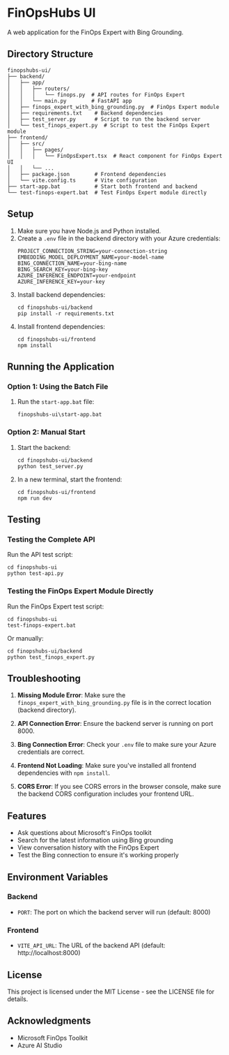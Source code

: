# FinOpsHubs UI

A web application for the FinOps Expert with Bing Grounding.

## Directory Structure

```
finopshubs-ui/
├── backend/
│   ├── app/
│   │   ├── routers/
│   │   │   └── finops.py  # API routes for FinOps Expert
│   │   └── main.py        # FastAPI app
│   ├── finops_expert_with_bing_grounding.py  # FinOps Expert module
│   ├── requirements.txt    # Backend dependencies
│   ├── test_server.py      # Script to run the backend server
│   └── test_finops_expert.py  # Script to test the FinOps Expert module
├── frontend/
│   ├── src/
│   │   ├── pages/
│   │   │   └── FinOpsExpert.tsx  # React component for FinOps Expert UI
│   │   └── ...
│   ├── package.json        # Frontend dependencies
│   └── vite.config.ts      # Vite configuration
├── start-app.bat           # Start both frontend and backend
└── test-finops-expert.bat  # Test FinOps Expert module directly
```

## Setup

1. Make sure you have Node.js and Python installed.
2. Create a `.env` file in the backend directory with your Azure credentials:
   ```
   PROJECT_CONNECTION_STRING=your-connection-string
   EMBEDDING_MODEL_DEPLOYMENT_NAME=your-model-name
   BING_CONNECTION_NAME=your-bing-name
   BING_SEARCH_KEY=your-bing-key
   AZURE_INFERENCE_ENDPOINT=your-endpoint
   AZURE_INFERENCE_KEY=your-key
   ```
3. Install backend dependencies:
   ```
   cd finopshubs-ui/backend
   pip install -r requirements.txt
   ```
4. Install frontend dependencies:
   ```
   cd finopshubs-ui/frontend
   npm install
   ```

## Running the Application

### Option 1: Using the Batch File

1. Run the `start-app.bat` file:
   ```
   finopshubs-ui\start-app.bat
   ```

### Option 2: Manual Start

1. Start the backend:
   ```
   cd finopshubs-ui/backend
   python test_server.py
   ```

2. In a new terminal, start the frontend:
   ```
   cd finopshubs-ui/frontend
   npm run dev
   ```

## Testing

### Testing the Complete API

Run the API test script:
```
cd finopshubs-ui
python test-api.py
```

### Testing the FinOps Expert Module Directly

Run the FinOps Expert test script:
```
cd finopshubs-ui
test-finops-expert.bat
```
Or manually:
```
cd finopshubs-ui/backend
python test_finops_expert.py
```

## Troubleshooting

1. **Missing Module Error**: Make sure the `finops_expert_with_bing_grounding.py` file is in the correct location (backend directory).

2. **API Connection Error**: Ensure the backend server is running on port 8000.

3. **Bing Connection Error**: Check your `.env` file to make sure your Azure credentials are correct.

4. **Frontend Not Loading**: Make sure you've installed all frontend dependencies with `npm install`.

5. **CORS Error**: If you see CORS errors in the browser console, make sure the backend CORS configuration includes your frontend URL.

## Features

- Ask questions about Microsoft's FinOps toolkit
- Search for the latest information using Bing grounding
- View conversation history with the FinOps Expert
- Test the Bing connection to ensure it's working properly

## Environment Variables

### Backend

- `PORT`: The port on which the backend server will run (default: 8000)

### Frontend

- `VITE_API_URL`: The URL of the backend API (default: http://localhost:8000)

## License

This project is licensed under the MIT License - see the LICENSE file for details.

## Acknowledgments

- Microsoft FinOps Toolkit
- Azure AI Studio 